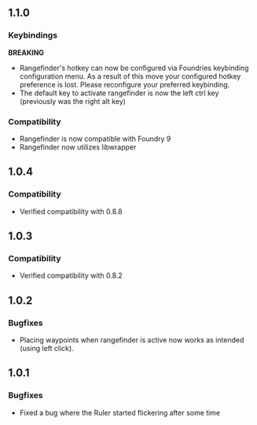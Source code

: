 ## 1.1.0
### Keybindings
**BREAKING**
- Rangefinder's hotkey can now be configured via Foundries keybinding configuration menu. As a result of this move your configured hotkey preference is lost. Please reconfigure your preferred keybinding.
- The default key to activate rangefinder is now the left ctrl key (previously was the right alt key)

### Compatibility
- Rangefinder is now compatible with Foundry 9
- Rangefinder now utilizes libwrapper

## 1.0.4
### Compatibility
- Verified compatibility with 0.8.8


## 1.0.3
### Compatibility
- Verified compatibility with 0.8.2


## 1.0.2
### Bugfixes
- Placing waypoints when rangefinder is active now works as intended (using left click).


## 1.0.1
### Bugfixes
- Fixed a bug where the Ruler started flickering after some time
